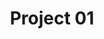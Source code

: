 ---
title: "Project 01"
image: ../assets/img/section_work/work_01.png
image_alt: Silkscreen illustrated totebag of a open mouth with a shape of a heart
project_title: Self love
project_description: Silkscreen totebag developed with the purpose of illustrate&nbsp;a visual metaphor of a current nowday theme.
link: https://www.behance.net/gallery/75742933/Self-Love-Tote-Bag
---